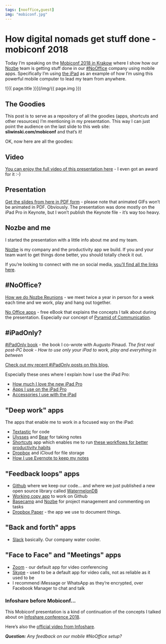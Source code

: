 ```yaml
---
tags: [nooffice,guest]
img: "mobiconf.jpg"
---
```


# How digital nomads get stuff done - mobiconf 2018

Today I’m speaking on the [Mobiconf 2018 in Krakow](https://2018.mobiconf.org/speakers/) where I show how our [Nozbe][n] team is getting stuff done in our [#NoOffice](/nooffice) company using mobile apps. Specifically I’m using [the iPad][o] as an example of how I’m using this powerful mobile computer to lead my team from anywhere.

<!--More-->

![{{ page.title }}](/img/{{ page.img }})

## The Goodies

This post is to serve as a repository of all the goodies (apps, shortcuts and other resources) I’m mentioning in my presentation. This way I can just point the audience on the last slide to this web site: **sliwinski.com/mobiconf** and that’s it!

OK, now here are all the goodies:

## Video

[You can enjoy the full video of this presentation here](https://sliwinski.com/mobiconfvideo) - I even got an award for it :-)

## Presentation

[Get the slides from here in PDF form](https://files.nozbe.com/Mobiconf2018.pdf) - please note that animated GIFs won’t be animated in PDF. Obviously. The presentation was done mostly on the iPad Pro in Keynote, but I won’t publish the Keynote file - it’s way too heavy.

## Nozbe and me

I started the presentation with a little info about me and my team.

[Nozbe][n] is my company and the productivity app we build. If you and your team want to get things done better, you should totally check it out. 

If you’re looking to connect with me on social media, [you’ll find all the links here](https://nozbe.com/michael).

## #NoOffice?

[How we do Nozbe Reunions](https://sliwinski.com/reunion) - we meet twice a year in person for a week each time and we work, play and hang out together.

[No Office apps](https://sliwinski.com/apps) - free eBook that explains the concepts I talk about during the presentation. Especially our concept of [Pyramid of Communication](https://sliwinski.com/pyramid).

## #iPadOnly?

[#iPadOnly book][o] - the book I co-wrote with Augusto Pinaud. *The first real post-PC book - How to use only your iPad to work, play and everything in between*

[Check out my recent #iPadOnly posts on this blog.](/ipadonly)

Especially these ones where I explain how I use the iPad Pro:

- [How much I love the new iPad Pro](https://sliwinski.com/newipad)
- [Apps I use on the iPad Pro](https://sliwinski.com/ipadapps)
- [Accessories I use with the iPad](https://sliwinski.com/ipadstuff)

## "Deep work" apps

The apps that enable me to work in a focused way on the iPad:

- [Textastic](https://itunes.apple.com/us/app/textastic-code-editor-7/id1049254261?mt=8) for code
- [Ulysses](https://itunes.apple.com/us/app/ulysses/id1225571038?mt=8) and [Bear](https://itunes.apple.com/us/app/bear/id1016366447?mt=8) for taking notes
- [Shortcuts](https://itunes.apple.com/us/app/shortcuts/id915249334?mt=8) app which enables me to run [these workflows for better productivity habits](https://sliwinski.com/workflows)
- [Dropbox][d] and iCloud for file storage
- [How I use Evernote to keep my notes](https://sliwinski.com/how-i-use-evernote/)

## "Feedback loops" apps

- [Github](https://github.com) where we keep our code... and where we just published a new open source library called [WatermelonDB](https://github.com/Nozbe/WatermelonDB)
- [Working copy app](https://itunes.apple.com/us/app/working-copy/id896694807?mt=8) to work on Github
- [Basecamp](https://basecamp.com) and [Nozbe][n] for project management and commenting on tasks
- [Dropbox Paper](https://paper.dropbox.com) - the app we use to document things.

## "Back and forth" apps

- [Slack](https://slack.com) basically. Our company water cooler.

## "Face to Face" and "Meetings" apps

- [Zoom](https://zoom.us) - our default app for video conferencing
- [Skype](https://skype.com) - used to be a default app for video calls, not as reliable as it used to be
- I recommend iMessage or WhatsApp as they’re encrypted, over Facebook Manager to chat and talk

### Infoshare before Mobiconf...

This Mobiconf presentation is a kind of continuation of the concepts I talked about on [Infoshare conference 2018](https://nooffice.org/why-an-all-remote-team-can-be-successful-and-work-better-why-go-nooffice-video-a6694138ed1c).

Here’s also the [official video from Infoshare](/infoshare/).

***Question:*** *Any feedback on our mobile #NoOffice setup?*

[d]: http://db.tt/kD7Liux
[t]: https://twitter.com/MSliwinski
[p]: https://thepodcast.fm/
[n]: https://nozbe.com/?a=mike
[r]: https://radex.io/
[i]: https://itunes.apple.com/podcast/the-podcast/id1012329770
[o]: https://ipadonly.com

[pm]: http://productivemag.com/